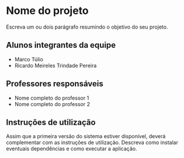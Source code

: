 # Nome do projeto

Escreva um ou dois  parágrafo resumindo o objetivo do seu projeto.

## Alunos integrantes da equipe

* Marco Túlio
* Ricardo Meireles Trindade Pereira

## Professores responsáveis

* Nome completo do professor 1
* Nome completo do professor 2

## Instruções de utilização

Assim que a primeira versão do sistema estiver disponível, deverá complementar com as instruções de utilização. Descreva como instalar eventuais dependências e como executar a aplicação.

